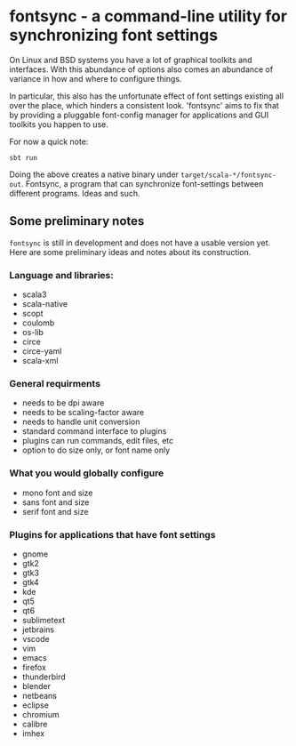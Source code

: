 # fontsync - a command-line utility for synchronizing font settings

On Linux and BSD systems you have a lot of graphical toolkits and interfaces.
With this abundance of options also comes an abundance of variance in how and
where to configure things.

In particular, this also has the unfortunate effect of font settings existing
all over the place, which hinders a consistent look. 'fontsync' aims to fix
that by providing a pluggable font-config manager for applications and GUI
toolkits you happen to use.

For now a quick note:

    sbt run

Doing the above creates a native binary under `target/scala-*/fontsync-out`.
Fontsync, a program that can synchronize font-settings between different
programs. Ideas and such.

## Some preliminary notes

`fontsync` is still in development and does not have a usable version yet. Here
are some preliminary ideas and notes about its construction.

### Language and libraries:

  * scala3
  * scala-native
  * scopt
  * coulomb
  * os-lib
  * circe
  * circe-yaml
  * scala-xml

### General requirments

  * needs to be dpi aware
  * needs to be scaling-factor aware
  * needs to handle unit conversion
  * standard command interface to plugins
  * plugins can run commands, edit files, etc
  * option to do size only, or font name only

### What you would globally configure

  * mono font and size
  * sans font and size
  * serif font and size

### Plugins for applications that have font settings

  * gnome
  * gtk2
  * gtk3
  * gtk4
  * kde
  * qt5
  * qt6
  * sublimetext
  * jetbrains
  * vscode
  * vim
  * emacs
  * firefox
  * thunderbird
  * blender
  * netbeans
  * eclipse
  * chromium
  * calibre
  * imhex
